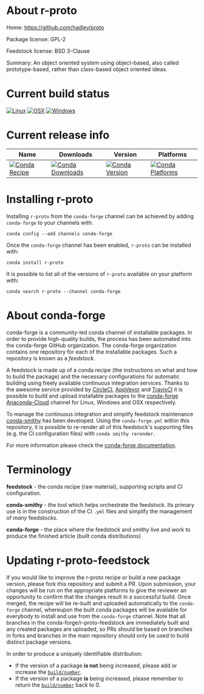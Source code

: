 About r-proto
=============

Home: https://github.com/hadley/proto

Package license: GPL-2

Feedstock license: BSD 3-Clause

Summary: An object oriented system using object-based, also called prototype-based, rather than class-based object oriented ideas.



Current build status
====================

[![Linux](https://img.shields.io/circleci/project/github/conda-forge/r-proto-feedstock/master.svg?label=Linux)](https://circleci.com/gh/conda-forge/r-proto-feedstock)
[![OSX](https://img.shields.io/travis/conda-forge/r-proto-feedstock/master.svg?label=macOS)](https://travis-ci.org/conda-forge/r-proto-feedstock)
[![Windows](https://img.shields.io/appveyor/ci/conda-forge/r-proto-feedstock/master.svg?label=Windows)](https://ci.appveyor.com/project/conda-forge/r-proto-feedstock/branch/master)

Current release info
====================

| Name | Downloads | Version | Platforms |
| --- | --- | --- | --- |
| [![Conda Recipe](https://img.shields.io/badge/recipe-r--proto-green.svg)](https://anaconda.org/conda-forge/r-proto) | [![Conda Downloads](https://img.shields.io/conda/dn/conda-forge/r-proto.svg)](https://anaconda.org/conda-forge/r-proto) | [![Conda Version](https://img.shields.io/conda/vn/conda-forge/r-proto.svg)](https://anaconda.org/conda-forge/r-proto) | [![Conda Platforms](https://img.shields.io/conda/pn/conda-forge/r-proto.svg)](https://anaconda.org/conda-forge/r-proto) |

Installing r-proto
==================

Installing `r-proto` from the `conda-forge` channel can be achieved by adding `conda-forge` to your channels with:

```
conda config --add channels conda-forge
```

Once the `conda-forge` channel has been enabled, `r-proto` can be installed with:

```
conda install r-proto
```

It is possible to list all of the versions of `r-proto` available on your platform with:

```
conda search r-proto --channel conda-forge
```


About conda-forge
=================

conda-forge is a community-led conda channel of installable packages.
In order to provide high-quality builds, the process has been automated into the
conda-forge GitHub organization. The conda-forge organization contains one repository
for each of the installable packages. Such a repository is known as a *feedstock*.

A feedstock is made up of a conda recipe (the instructions on what and how to build
the package) and the necessary configurations for automatic building using freely
available continuous integration services. Thanks to the awesome service provided by
[CircleCI](https://circleci.com/), [AppVeyor](https://www.appveyor.com/)
and [TravisCI](https://travis-ci.org/) it is possible to build and upload installable
packages to the [conda-forge](https://anaconda.org/conda-forge)
[Anaconda-Cloud](https://anaconda.org/) channel for Linux, Windows and OSX respectively.

To manage the continuous integration and simplify feedstock maintenance
[conda-smithy](https://github.com/conda-forge/conda-smithy) has been developed.
Using the ``conda-forge.yml`` within this repository, it is possible to re-render all of
this feedstock's supporting files (e.g. the CI configuration files) with ``conda smithy rerender``.

For more information please check the [conda-forge documentation](https://conda-forge.org/docs/).

Terminology
===========

**feedstock** - the conda recipe (raw material), supporting scripts and CI configuration.

**conda-smithy** - the tool which helps orchestrate the feedstock.
                   Its primary use is in the construction of the CI ``.yml`` files
                   and simplify the management of *many* feedstocks.

**conda-forge** - the place where the feedstock and smithy live and work to
                  produce the finished article (built conda distributions)


Updating r-proto-feedstock
==========================

If you would like to improve the r-proto recipe or build a new
package version, please fork this repository and submit a PR. Upon submission,
your changes will be run on the appropriate platforms to give the reviewer an
opportunity to confirm that the changes result in a successful build. Once
merged, the recipe will be re-built and uploaded automatically to the
`conda-forge` channel, whereupon the built conda packages will be available for
everybody to install and use from the `conda-forge` channel.
Note that all branches in the conda-forge/r-proto-feedstock are
immediately built and any created packages are uploaded, so PRs should be based
on branches in forks and branches in the main repository should only be used to
build distinct package versions.

In order to produce a uniquely identifiable distribution:
 * If the version of a package **is not** being increased, please add or increase
   the [``build/number``](https://conda.io/docs/user-guide/tasks/build-packages/define-metadata.html#build-number-and-string).
 * If the version of a package **is** being increased, please remember to return
   the [``build/number``](https://conda.io/docs/user-guide/tasks/build-packages/define-metadata.html#build-number-and-string)
   back to 0.
